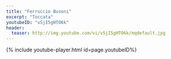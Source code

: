 ```yaml
---
title: "Ferruccio Busoni"
excerpt: "Toccata"
youtubeID: "vSjI5gHTO6k"
header:
  teaser: http://img.youtube.com/vi/vSjI5gHTO6k/mqdefault.jpg
---
```


{% include youtube-player.html id=page.youtubeID%}
